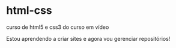 # html-css
 curso de html5 e css3 do curso em vídeo

Estou aprendendo a criar sites e agora vou gerenciar repositórios!